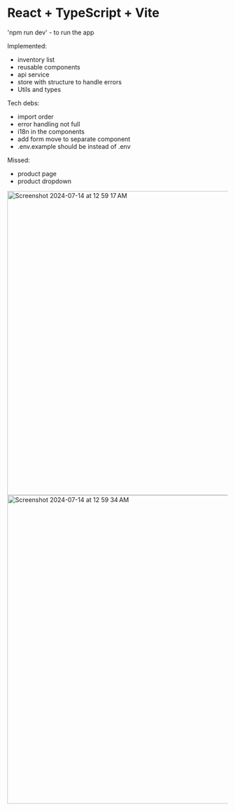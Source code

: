 # React + TypeScript + Vite

'npm run dev' - to run the app

Implemented:
- inventory list
- reusable components
- api service
- store with structure to handle errors
- Utils and types

Tech debs:
- import order
- error handling not full
- i18n in the components
- add form move to separate component
- .env.example should be instead of .env

Missed:
- product page
- product dropdown

<img width="693" alt="Screenshot 2024-07-14 at 12 59 17 AM" src="https://github.com/user-attachments/assets/decb2191-22ef-41a2-9c83-da560c36ddd8">
<img width="703" alt="Screenshot 2024-07-14 at 12 59 34 AM" src="https://github.com/user-attachments/assets/15466de8-5f71-48e4-9227-8c82f6c55cac">

